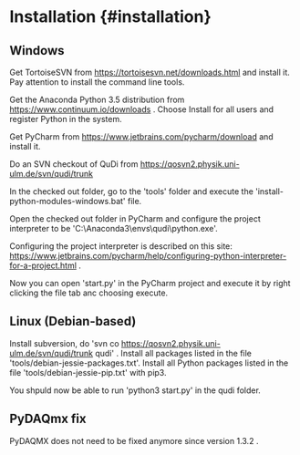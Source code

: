 Installation			{#installation}
============
Windows
-------
Get TortoiseSVN from https://tortoisesvn.net/downloads.html and install it.
Pay attention to install the command line tools.

Get the Anaconda Python 3.5 distribution from https://www.continuum.io/downloads .
Choose Install for all users and register Python in the system.

Get PyCharm from https://www.jetbrains.com/pycharm/download and install it.

Do an SVN checkout of QuDi from https://qosvn2.physik.uni-ulm.de/svn/qudi/trunk

In the checked out folder, go to the 'tools' folder and execute the 'install-python-modules-windows.bat' file.

Open the checked out folder in PyCharm and configure the project interpreter to be 'C:\Anaconda3\envs\qudi\python.exe'.

Configuring the project interpreter is described on this site: https://www.jetbrains.com/pycharm/help/configuring-python-interpreter-for-a-project.html .

Now you can open 'start.py' in the PyCharm project and execute it by right clicking the file tab anc choosing execute.

Linux (Debian-based)
--------------------

Install subversion, do 'svn co https://qosvn2.physik.uni-ulm.de/svn/qudi/trunk qudi' .
Install all packages listed in the file 'tools/debian-jessie-packages.txt'.
Install all Python packages listed in the file 'tools/debian-jessie-pip.txt' with pip3.

You shpuld now be able to run 'python3 start.py' in the qudi folder.

PyDAQmx fix
-----------
PyDAQMX does not need to be fixed anymore since version 1.3.2 .


